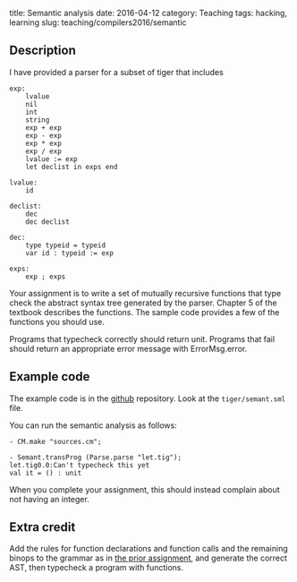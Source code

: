 title: Semantic analysis
date: 2016-04-12
category: Teaching
tags: hacking, learning
slug: teaching/compilers2016/semantic

## Description

I have provided a parser for a subset of tiger that includes 

	exp:
		lvalue
		nil
		int
		string
		exp + exp
		exp - exp
		exp * exp
		exp / exp
		lvalue := exp
		let declist in exps end

	lvalue:
		id

	declist:
		dec
		dec declist
		
	dec: 
		type typeid = typeid
		var id : typeid := exp

	exps:
		exp ; exps

Your assignment is to write a set of mutually recursive functions that
type check the abstract syntax tree generated by the parser. Chapter 5
of the textbook describes the functions. The sample code provides a
few of the functions you should use.

Programs that typecheck correctly should return unit. Programs that
fail should return an appropriate error message with ErrorMsg.error.

## Example code

The example code is in the [github][] repository. Look at the
`tiger/semant.sml` file.

[github]: https://github.com/humberto-ortiz/compilers-2015

You can run the semantic analysis as follows:

	- CM.make "sources.cm";
	
	- Semant.transProg (Parse.parse "let.tig");
	let.tig0.0:Can't typecheck this yet
	val it = () : unit

When you complete your assignment, this should instead complain about
not having an integer.

## Extra credit

Add the rules for function declarations and function calls and the
remaining binops to the grammar as in
[the prior assignment](subset.md), and generate the correct AST, then
typecheck a program with functions.
